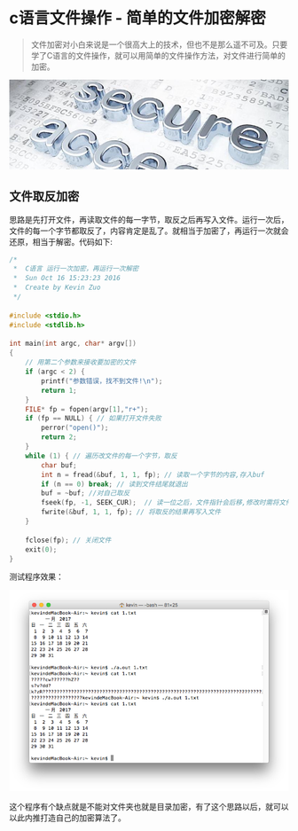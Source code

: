 
# c语言文件操作 - 简单的文件加密解密

> 文件加密对小白来说是一个很高大上的技术，但也不是那么遥不可及。只要学了C语言的文件操作，就可以用简单的文件操作方法，对文件进行简单的加密。

![c_encrypt.jpg](../../../images/blog/c/c_encrypt.jpg)

## 文件取反加密
思路是先打开文件，再读取文件的每一字节，取反之后再写入文件。运行一次后，文件的每一个字节都取反了，内容肯定是乱了。就相当于加密了，再运行一次就会还原，相当于解密。代码如下:
```c
/*  
 *  C语言 运行一次加密，再运行一次解密
 *  Sun Oct 16 15:23:23 2016
 *  Create by Kevin Zuo
 */

#include <stdio.h>
#include <stdlib.h>

int main(int argc, char* argv[])
{
    // 用第二个参数来接收要加密的文件
    if (argc < 2) {
        printf("参数错误，找不到文件!\n");
        return 1;
    }
    FILE* fp = fopen(argv[1],"r+");
    if (fp == NULL) { // 如果打开文件失败
        perror("open()");
        return 2;
    }
    while (1) { // 遍历改文件的每一个字节，取反
        char buf;
        int n = fread(&buf, 1, 1, fp); // 读取一个字节的内容,存入buf
        if (n == 0) break; // 读到文件结尾就退出
        buf = ~buf; //对自己取反
        fseek(fp, -1, SEEK_CUR);  // 读一位之后，文件指针会后移,修改时需将文件指针向前移动一位
        fwrite(&buf, 1, 1, fp); // 将取反的结果再写入文件
    }

    fclose(fp); // 关闭文件
    exit(0);
}
```

测试程序效果：

![c_encrypt_2.jpg](../../../images/blog/c/c_encrypt_2.png)

这个程序有个缺点就是不能对文件夹也就是目录加密，有了这个思路以后，就可以以此内推打造自己的加密算法了。